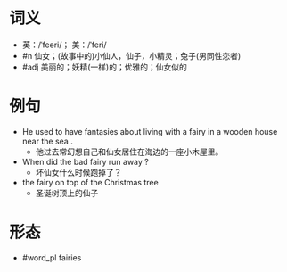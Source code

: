 # 词义
- 英：/ˈfeəri/； 美：/ˈferi/
- #n 仙女；(故事中的)小仙人，仙子，小精灵；兔子(男同性恋者)
- #adj 美丽的；妖精(一样)的；优雅的；仙女似的
# 例句
- He used to have fantasies about living with a fairy in a wooden house near the sea .
	- 他过去常幻想自己和仙女居住在海边的一座小木屋里。
- When did the bad fairy run away ?
	- 坏仙女什么时候跑掉了？
- the fairy on top of the Christmas tree
	- 圣诞树顶上的仙子
# 形态
- #word_pl fairies
